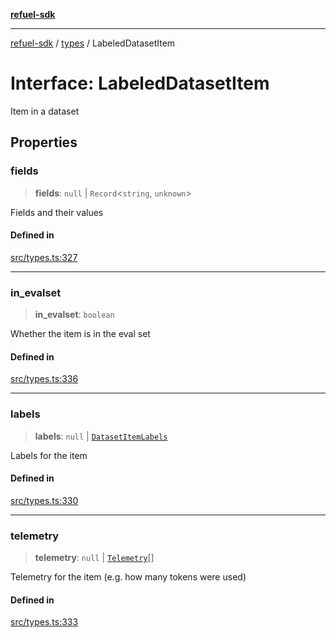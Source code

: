 [**refuel-sdk**](../../README.md)

***

[refuel-sdk](../../modules.md) / [types](../README.md) / LabeledDatasetItem

# Interface: LabeledDatasetItem

Item in a dataset

## Properties

### fields

> **fields**: `null` \| `Record`\<`string`, `unknown`\>

Fields and their values

#### Defined in

[src/types.ts:327](https://github.com/refuel-ai/refuel-sdk/blob/16874f20b5fcb3c7bb7b9b1c20e6a2b25e10328d/src/types.ts#L327)

***

### in\_evalset

> **in\_evalset**: `boolean`

Whether the item is in the eval set

#### Defined in

[src/types.ts:336](https://github.com/refuel-ai/refuel-sdk/blob/16874f20b5fcb3c7bb7b9b1c20e6a2b25e10328d/src/types.ts#L336)

***

### labels

> **labels**: `null` \| [`DatasetItemLabels`](DatasetItemLabels.md)

Labels for the item

#### Defined in

[src/types.ts:330](https://github.com/refuel-ai/refuel-sdk/blob/16874f20b5fcb3c7bb7b9b1c20e6a2b25e10328d/src/types.ts#L330)

***

### telemetry

> **telemetry**: `null` \| [`Telemetry`](Telemetry.md)[]

Telemetry for the item (e.g. how many tokens were used)

#### Defined in

[src/types.ts:333](https://github.com/refuel-ai/refuel-sdk/blob/16874f20b5fcb3c7bb7b9b1c20e6a2b25e10328d/src/types.ts#L333)
